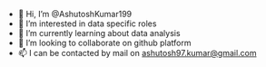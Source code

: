 - 👋 Hi, I’m @AshutoshKumar199
- 👀 I’m interested in data specific roles
- 🌱 I’m currently learning about data analysis
- 💞️ I’m looking to collaborate on github platform
- 📫 I can be contacted by mail on ashutosh97.kumar@gmail.com

<!---
AshutoshKumar199/AshutoshKumar199 is a ✨ special ✨ repository because its `README.md` (this file) appears on your GitHub profile.
You can click the Preview link to take a look at your changes.
--->
